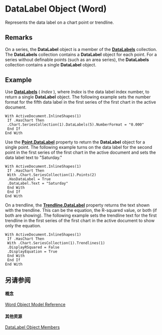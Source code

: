 
# DataLabel Object (Word)

Represents the data label on a chart point or trendline.


## Remarks

 On a series, the **DataLabel** object is a member of the **[DataLabels](a7676f18-b1f2-1e11-9489-863cb85c1669.md)** collection. The **DataLabels** collection contains a **DataLabel** object for each point. For a series without definable points (such as an area series), the **DataLabels** collection contains a single **DataLabel** object.


## Example

Use  **[DataLabels](6dc09ab8-efa4-a5cb-2372-989bf6e3769c.md)** ( _Index_ ), where _Index_ is the data label index number, to return a single **DataLabel** object. The following example sets the number format for the fifth data label in the first series of the first chart in the active document.


```
With ActiveDocument.InlineShapes(1) 
 If .HasChart Then 
 .Chart.SeriesCollection(1).DataLabels(5).NumberFormat = "0.000" 
 End If 
End With 

```

Use the  **[Point.DataLabel](d84afe14-7c11-8ccf-baf0-687b72f25314.md)** property to return the **DataLabel** object for a single point. The following example turns on the data label for the second point in the first series of the first chart in the active document and sets the data label text to "Saturday."




```
With ActiveDocument.InlineShapes(1) 
 If .HasChart Then 
 With .Chart.SeriesCollection(1).Points(2) 
 .HasDataLabel = True 
 .DataLabel.Text = "Saturday" 
 End With 
 End If 
End With 

```

On a trendline, the  **[Trendline.DataLabel](058f6bcc-bab7-709a-69a4-b9927116f6b3.md)** property returns the text shown with the trendline. This can be the equation, the R-squared value, or both (if both are showing). The following example sets the trendline text for the first trendline in the first series of the first chart in the active document to show only the equation.




```
With ActiveDocument.InlineShapes(1) 
 If .HasChart Then 
 With .Chart.SeriesCollection(1).Trendlines(1) 
 .DisplayRSquared = False 
 .DisplayEquation = True 
 End With 
 End If 
End With
```


## 另请参阅


#### 概念


[Word Object Model Reference](be452561-b436-bb9b-6f94-3faa9a74a6fd.md)
#### 其他资源


[DataLabel Object Members](http://msdn.microsoft.com/library/91b7aae6-c3ab-56f6-1757-11b15bc9ec03%28Office.15%29.aspx)